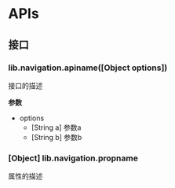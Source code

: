 # APIs

## 接口

### lib.navigation.apiname([Object options])

接口的描述

**参数**

- options
    - [String a] 参数a
    - [String b] 参数b

### [Object] lib.navigation.propname

属性的描述

